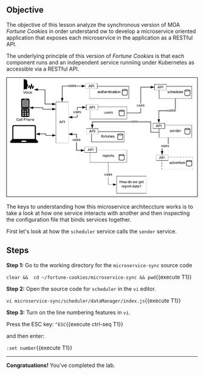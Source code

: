 ## Objective
The objective of this lesson analyze the synchronous version of MOA *Fortune Cookies* in order understand ow to develop a microservice oriented application that exposes each microservice in the application as a RESTful API.

The underlying principle of this version of *Fortune Cookies* is that each component runs and an independent service runniing under Kubernetes as accessible via a RESTful API.

![logo](mstran-003/assets/sync-architecture.png)

The keys to understanding how this microservice architeccture works is to take a look at how one service interacts with another and then inspecting the configuration file that binds services together.

First let's look at how the `scheduler` service calls the `sender` service.

## Steps

**Step 1:** Go to the working directory for the `microservice-sync` source code

`clear &&  cd ~/fortune-cookies/microservice-sync && pwd`{{execute T1}}

**Step 2:** Open the source code for `scheduler` in the `vi` editor.

`vi microservice-sync/scheduler/dataManager/index.js`{{execute T1}}

**Step 3:** Turn on the line numbering features in `vi`.

Press the ESC key: `^ESC`{{execute ctrl-seq T1}}

and then enter:

`:set number`{{execute T1}}

---

**Congratuations!** You've completed the lab.